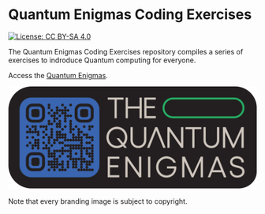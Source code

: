 
# Quantum Enigmas Coding Exercises

[![License: CC BY-SA 4.0](https://img.shields.io/badge/License-CC_BY--SA_4.0-lightgrey.svg)](https://creativecommons.org/licenses/by-sa/4.0/)

The Quantum Enigmas Coding Exercises repository compiles a series of exercises to indroduce Quantum computing for everyone.

Access the [Quantum Enigmas](https://www.usherbrooke.ca/iq/quantumenigmas/).

<img src="./documentation/source/_branding/logo_QR.png" alt="quantum enigmas" width="600"/>

Note that every branding image is subject to copyright.